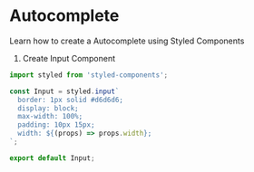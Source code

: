 
# Autocomplete

Learn how to create a Autocomplete using Styled Components

1. Create Input Component

```javascript
import styled from 'styled-components';

const Input = styled.input`
  border: 1px solid #d6d6d6;
  display: block;
  max-width: 100%;
  padding: 10px 15px;
  width: ${(props) => props.width};
`;

export default Input;
```
